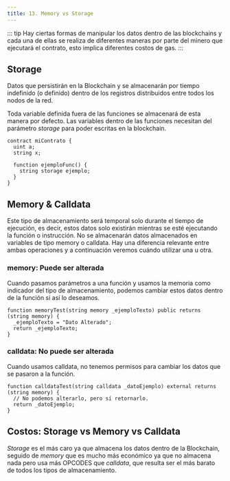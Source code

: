 ```yaml
---
title: 13. Memory vs Storage
---
```

::: tip
  Hay ciertas formas de manipular los datos dentro de las blockchains y cada una de ellas se realiza de diferentes maneras por parte del minero que ejecutará el contrato, esto implica diferentes costos de gas.
:::

## Storage

Datos que persistirán en la Blockchain y se almacenarán por tiempo indefinido (o definido) dentro de los registros distribuidos entre todos los nodos de la red.

Toda variable definida fuera de las funciones se almacenará de esta manera por defecto. Las variables dentro de las funciones necesitan del parámetro _storage_ para poder escritas en la blockchain.

```solidity
contract miContrato {
  uint a;
  string x;

  function ejemploFunc() {
    string storage ejemplo;
  }
}
```

## Memory & Calldata

Este tipo de almacenamiento será temporal solo durante el tiempo de ejecución, es decir, estos datos solo existirán mientras se esté ejecutando la función o instrucción. No se almacenarán datos almacenados en variables de tipo memory o calldata. Hay una diferencia relevante entre ambas operaciones y a continuación veremos cuándo utilizar una u otra.

### memory: Puede ser alterada

Cuando pasamos parámetros a una función y usamos la memoria como indicador del tipo de almacenamiento, podemos cambiar estos datos dentro de la función si así lo deseamos.

```solidity
function memoryTest(string memory _ejemploTexto) public returns (string memory) {
  _ejemploTexto = "Dato Alterado";
  return _ejemploTexto;
}
```

### calldata: No puede ser alterada

Cuando usamos calldata, no tenemos permisos para cambiar los datos que se pasaron a la función.

```solidity
function calldataTest(string calldata _datoEjemplo) external returns (string memory) {
  // No podemos alterarlo, pero sí retornarlo.
  return _datoEjemplo;
}
```

## Costos: Storage vs Memory vs Calldata

_Storage_ es el más caro ya que almacena los datos dentro de la Blockchain, seguido de _memory_ que es mucho más económico ya que no almacena nada pero usa más OPCODES que _calldata_, que resulta ser el más barato de todos los tipos de almacenamiento.

